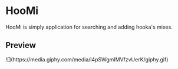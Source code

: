 # HooMi
HooMi is simply application for searching and adding hooka's mixes.

<h2> Preview </h2>
![](https://media.giphy.com/media/l4pSWgmIMVfzvUerK/giphy.gif)
